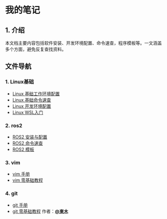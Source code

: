 # 我的笔记

## 1. 介绍
本文档主要内容包括软件安装、开发环境配置、命令速查，程序模板等。一文涵盖多个方面，避免反复查找资料。

## 文件导航
### 1. Linux基础
- [Linux 基础工作环境配置](/linux/Linux_setup.md)
- [Linux 基础命令速查](/linux/Linux_cmd.md)
- [Linux 开发环境配置](/linux/Linux_development.md)
- [Linux WSL入门](/linux/Linux_wsl.md)
  
### 2. ros2
- [ROS2 安装与配置](/ros2/Linux_ros2_installation.md)
- [ROS2 命令速查](/ros2/Linux_ros2_cmd.md)
- [ROS2 模板](/ros2/Linux_ros2_template.md)

### 3. vim
- [vim 手册](/tools/vim/Linux_vim.md)
- [vim 零基础教程](/tools/vim/Linux_vim_tutorial.md)

### 4. git
- [git 手册](/tools/git/Linux_git.md)
- [git 零基础教程](/tools/git/Linux_git_tutorial.md)
作者：[**@東木**](https://github.com/VictorEastwood)



